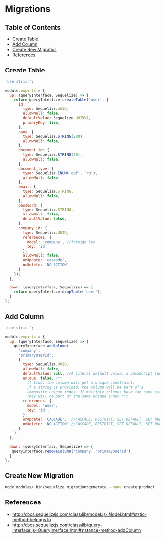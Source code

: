 # Migrations
## Table of Contents
- [Create Table](#create-table)
- [Add Column](#add-column)
- [Create New Migration](#create-new-migration)
- [References](#references)

## Create Table 
```js
'use strict';

module.exports = {
  up: (queryInterface, Sequelize) => {
    return queryInterface.createTable('user', {
      id: {
        type: Sequelize.UUID,
        allowNull: false,
        defaultValue: Sequelize.UUIDV1,
        primaryKey: true,
      },
      name: {
        type: Sequelize.STRING(200),
        allowNull: false,
      },
      document_id: {
        type: Sequelize.STRING(20),
        allowNull: false,
      },
      document_type: {
        type: Sequelize.ENUM('cpf', 'rg'),
        allowNull: false,
      },
      email: {
        type: Sequelize.STRING,
        allowNull: false,
      },
      password: {
        type: Sequelize.STRING,
        allowNull: false,
        defaultValue: false,
      },
      company_id: {
        type: Sequelize.UUID,
        references: {
          model: 'company', //foreign key
          key: 'id'
        },
        allowNull: false,
        onUpdate: 'cascade',
        onDelete: 'NO ACTION'
      }
    });
  },

  down: (queryInterface, Sequelize) => {
    return queryInterface.dropTable('user');
  }
};
```

## Add Column
```js
'use strict';

module.exports = {
  up: (queryInterface, Sequelize) => {
    queryInterface.addColumn(
      'company',
      'primaryUserId',
      {
        type: Sequelize.UUID,
        allowNull: false,
        defaultValue: null, //A literal default value, a JavaScript function, or an SQL function (see sequelize.fn)
        unique: false, /** 
          If true, the column will get a unique constraint. 
          If a string is provided, the column will be part of a 
          composite unique index. If multiple columns have the same string, 
          they will be part of the same unique index **/
        references: {
          model: 'user',
          key: 'id',
        },
        onUpdate: 'CASCADE',  //CASCADE, RESTRICT, SET DEFAULT, SET NULL or NO ACTION
        onDelete: 'NO ACTION' //CASCADE, RESTRICT, SET DEFAULT, SET NULL or NO ACTION
      }
    )
  },

  down: (queryInterface, Sequelize) => {
   queryInterface.removeColumn('company','primaryUserId')
  }
};
``` 

## Create New Migration
```sh
node_modules/.bin/sequelize migration:generate --name create-product
```
## References
- http://docs.sequelizejs.com/class/lib/model.js~Model.html#static-method-belongsTo
- http://docs.sequelizejs.com/class/lib/query-interface.js~QueryInterface.html#instance-method-addColumn
